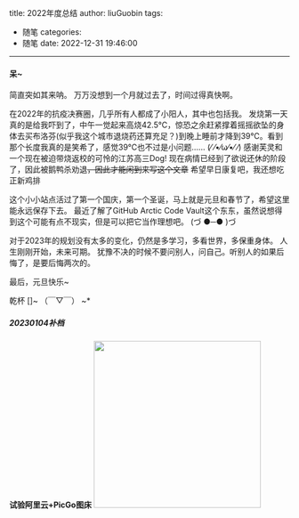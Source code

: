 title: 2022年度总结
author: liuGuobin
tags:
  - 随笔
categories:
  - 随笔
date: 2022-12-31 19:46:00
---
#### 呆~
  简直突如其来呐。
  万万没想到一个月就过去了，时间过得真快啊。
  
  在2022年的抗疫决赛圈，几乎所有人都成了小阳人，其中也包括我。
  发烧第一天真的是给我吓到了，中午一觉起来高烧42.5℃，惊恐之余赶紧撑着摇摇欲坠的身体去买布洛芬(似乎我这个城市退烧药还算充足？)到晚上睡前才降到39℃。看到那个长度我真的是笑希了，感觉39℃也不过是小问题......
  (⁄ ⁄•⁄ω⁄•⁄ ⁄)
  感谢芙灵和一个现在被迫带烧返校的可怜的江苏高三Dog!
  现在病情已经到了欲说还休的阶段了，因此被鹅鸭杀劝退~~，因此才能闲到来写这个文章~~
  希望早日康复吧，我还想吃正新鸡排
  
  这个小小站点活过了第一个国庆，第一个圣诞，马上就是元旦和春节了，希望这里能永远保存下去。
  最近了解了GitHub Arctic Code Vault这个东东，虽然说想得到这个可能有点不现实，但是可以把它当作理想吧。
  (づ ●─● )づ
  
  对于2023年的规划没有太多的变化，仍然是多学习，多看世界，多保重身体。
  人生刚刚开始，未来可期。
  犹豫不决的时候不要问别人，问自己。听别人的如果后悔了，是要后悔两次的。
  
  最后，元旦快乐~
  
  乾杯 []~ （￣▽￣） ~*
  
  
  
##### 20230104补档
  **试验阿里云+PicGo图床**
   <img src="https://liuguobin-blog.oss-cn-hongkong.aliyuncs.com/base.png#pic_center" width="300">